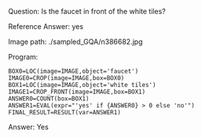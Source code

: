 Question: Is the faucet in front of the white tiles?

Reference Answer: yes

Image path: ./sampled_GQA/n386682.jpg

Program:

```
BOX0=LOC(image=IMAGE,object='faucet')
IMAGE0=CROP(image=IMAGE,box=BOX0)
BOX1=LOC(image=IMAGE,object='white tiles')
IMAGE1=CROP_FRONT(image=IMAGE,box=BOX1)
ANSWER0=COUNT(box=BOX1)
ANSWER1=EVAL(expr="'yes' if {ANSWER0} > 0 else 'no'")
FINAL_RESULT=RESULT(var=ANSWER1)
```
Answer: Yes

